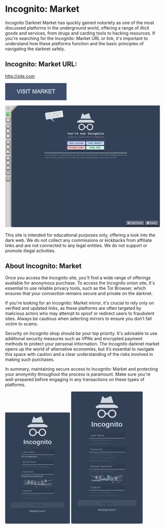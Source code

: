# Incognito: Market
Incognito Darknet Market has quickly gained notoriety as one of the most discussed platforms in the underground world, offering a range of illicit goods and services, from drugs and carding tools to hacking resources. If you're searching for the Incognito: Market URL or link, it's important to understand how these platforms function and the basic principles of navigating the darknet safely.

## Incognito: Market URL:

http://site.com

[<img src="/assets/trancashers.webp" width="200">](http://site.com)

<a href="http://site.com"><img src="/assets/crabinlea.webp" alt="image" style="max-width: 100%;"><a>

This site is intended for educational purposes only, offering a look into the dark web. We do not collect any commissions or kickbacks from affiliate links and are not connected to any legal entities. We do not support or promote illegal activities.

## About Incognito: Market

Once you access the Incognito site, you'll find a wide range of offerings available for anonymous purchase. To access the Incognito onion site, it's essential to use reliable privacy tools, such as the Tor Browser, which ensures that your connection remains secure and private on the darknet.

If you're looking for an Incognito: Market mirror, it's crucial to rely only on verified and updated links, as these platforms are often targeted by malicious actors who may attempt to spoof or redirect users to fraudulent sites. Always be cautious when selecting mirrors to ensure you don’t fall victim to scams.

Security on Incognito shop should be your top priority. It's advisable to use additional security measures such as VPNs and encrypted payment methods to protect your personal information. The Incognito darknet market opens up the world of alternative economies, but it’s essential to navigate this space with caution and a clear understanding of the risks involved in making such purchases.

In summary, maintaining secure access to Incognito: Market and protecting your anonymity throughout the process is paramount. Make sure you're well-prepared before engaging in any transactions on these types of platforms.

<a href="http://site.com"><img src="/assets/pathyrdve.webp" alt="image" style="max-width: 100%;"><a>  <a href="http://site.com"><img src="/assets/tihabto.webp" alt="image" style="max-width: 100%;"><a>
